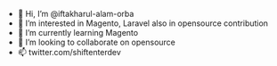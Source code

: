 - 👋 Hi, I’m @iftakharul-alam-orba
- 👀 I’m interested in Magento, Laravel also in opensource contribution
- 🌱 I’m currently learning Magento
- 💞️ I’m looking to collaborate on opensource
- 📫 twitter.com/shiftenterdev

<!---
iftakharul-alam-orba/iftakharul-alam-orba is a ✨ special ✨ repository because its `README.md` (this file) appears on your GitHub profile.
You can click the Preview link to take a look at your changes.
--->
